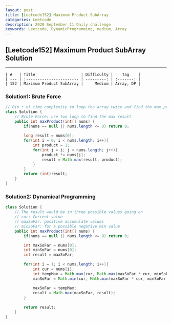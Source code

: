```yaml
---
layout: post
title: [Leetcode152] Maximum Product SubArray
categories: Leetcode
description: 2020 September 11 Daily challenge
keywords: Leetcode, DynamicProgramming, medium, Array
---
```


## [Leetcode152] Maximum Product SubArray Solution

-----------------------------------------------------------------------------

    | #   | Title                    | Difficulty |    Tag    |
    | --- | :----------------------- | ---------: | :-------: |
    | 152 | Maximum Product SubArray |     Medium | Array, DP |

### Solution1: Brute Force

```Java
// O(n * n) time complexity to loop the array twice and find the max product subarray
class Solution {
    // Brute Force: use two loop to find the max result 
    public int maxProduct(int[] nums) {
        if(nums == null || nums.length <= 0) return 0;
        
        long result = nums[0];
        for(int i = 0; i < nums.length; i++){
            int product = 1;
            for(int j = i; j < nums.length; j++){
                product *= nums[j];
                result = Math.max(result, product);
            }
        }
        return (int)result;
    }
}
```

### Solution2: Dynamical Programming

```Java
class Solution {
    // The result would be in three possible values going on
    // cur: Current value
    // maxSoFar: positive accumulate values
    // minSoFar: for a possible negative min value
    public int maxProduct(int[] nums) {
        if(nums == null || nums.length <= 0) return 0;

        int maxSoFar = nums[0];
        int minSoFar = nums[0];
        int result = maxSoFar;
        
        for(int i = 1; i < nums.length; i++){
            int cur = nums[i];
            int tempMax = Math.max(cur, Math.max(maxSoFar * cur, minSoFar * cur));
            minSoFar = Math.min(cur, Math.min(maxSoFar * cur, minSoFar * cur));
            
            maxSoFar = tempMax;
            result = Math.max(maxSoFar, result);
        }
        
        return result;
    }
}
```
